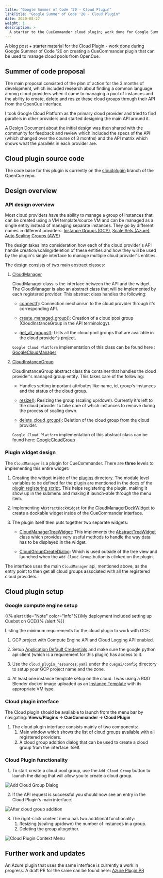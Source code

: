 ```yaml
---
title: "Google Summer of Code '20 - Cloud Plugin"
linkTitle: "Google Summer of Code '20 - Cloud Plugin"
date: 2020-08-27
weight: 1
description: >
  A starter to the CueCommander cloud plugin; work done for Google Summer of Code '20
---
```


A blog post + starter material for the Cloud Plugin - work done during Google Summer of Code '20 on creating a CueCommander
 plugin that can be used to manage cloud pools from OpenCue.
 
## Summer of code proposal

The main proposal consisted of the plan of action for the 3 months of development, which included research about 
finding a common language among cloud providers when it came to managing a pool of instances and the ability to create, delete 
and resize these cloud groups through their API from the OpenCue interface.

I took Google Cloud Platform as the primary cloud provider and tried to find parallels in other providers and 
started designing the main API around it. 

A [Design Document](https://docs.google.com/document/d/1cCPrZsM8fRbcluTppcuPFQ6_tfQo5rZE9W2m6Hms8pw/edit?usp=sharing) 
about the initial design was then shared with the community for feedback and review which included the specs of the API
 (which changed over the course of 3 months) and the API matrix which shows what the parallels in each provider are.

 
## Cloud plugin source code

The code base for this plugin is currently on the [cloudplugin](https://github.com/AcademySoftwareFoundation/OpenCue/tree/cloud-plugin) 
branch of the OpenCue repo.

## Design overview

### API design overview 

Most cloud providers have the ability to manage a group of instances that can be created using a VM template/source VM and can be
managed as a single entity instead of managing separate instances.
They go by different names in different providers: 
[Instance Groups (GCP)](https://cloud.google.com/compute/docs/instance-groups),
[Scale Sets (Azure)](https://azure.microsoft.com/en-us/services/virtual-machine-scale-sets),
[Auto Scaling Groups (AWS)](https://docs.aws.amazon.com/autoscaling/ec2/userguide/AutoScalingGroup.html)

The design takes into consideration how each of the cloud provider's API handle creation/scaling/deletion of these entities
and how they will be used by the plugin's single interface to manage multiple cloud provider's entities.

The design consists of two main abstract classes:
       
1. [CloudManager](https://github.com/AcademySoftwareFoundation/OpenCue/blob/d4a2eca93d271dacb13ca2aaba9b531642c1dc6b/pycue/opencue/cloud/api.py#L73)

    CloudManager class is the interface between the API and the widget. The CloudManager is also an abstract class
    that will be implemented by each registered provider. 
    This abstract class handles the following:
    
    * [connect()](https://github.com/AcademySoftwareFoundation/OpenCue/blob/d4a2eca93d271dacb13ca2aaba9b531642c1dc6b/pycue/opencue/cloud/api.py#L119):
    Connection mechanism to the cloud provider through it's corresponding API.
    
    * [create_managed_group()](https://github.com/AcademySoftwareFoundation/OpenCue/blob/d4a2eca93d271dacb13ca2aaba9b531642c1dc6b/pycue/opencue/cloud/api.py#L100):
    Creation of a cloud pool group (CloudInstanceGroup in the API terminology).
    
    * [get_all_groups()](https://github.com/AcademySoftwareFoundation/OpenCue/blob/d4a2eca93d271dacb13ca2aaba9b531642c1dc6b/pycue/opencue/cloud/api.py#L112): 
    Lists all the cloud pool groups that are available in the cloud provider's project.
    
    `Google Cloud Platform` implementation of this class can be found here : [GoogleCloudManager](https://github.com/AcademySoftwareFoundation/OpenCue/blob/d4a2eca93d271dacb13ca2aaba9b531642c1dc6b/pycue/opencue/cloud/gce_api.py#L115)

2. [CloudInstanceGroup](https://github.com/AcademySoftwareFoundation/OpenCue/blob/d4a2eca93d271dacb13ca2aaba9b531642c1dc6b/pycue/opencue/cloud/api.py#L18)

    CloudInstanceGroup abstract class the container that handles the cloud provider's managed group entity. 
    This takes care of the following:
    
    * Handles setting important attributes like name, id, group's instances and the status of the cloud group.
    
    * [resize()](https://github.com/AcademySoftwareFoundation/OpenCue/blob/d4a2eca93d271dacb13ca2aaba9b531642c1dc6b/pycue/opencue/cloud/api.py#L31): 
    Resizing the group (scaling up/down). Currently it's left to the cloud provider to take care of which instances to 
    remove during the process of scaling down.
    
    * [delete_cloud_group()](https://github.com/AcademySoftwareFoundation/OpenCue/blob/d4a2eca93d271dacb13ca2aaba9b531642c1dc6b/pycue/opencue/cloud/api.py#L58):
    Deletion of the cloud group from the cloud provider.
    
    `Google Cloud Platform` implementation of this abstract class can be found here: [GoogleCloudGroup](https://github.com/AcademySoftwareFoundation/OpenCue/blob/d4a2eca93d271dacb13ca2aaba9b531642c1dc6b/pycue/opencue/cloud/gce_api.py#L22)
 
### Plugin widget design

The `CloudManager` is a plugin for CueCommander. There are **three** levels to implementing this entire widget:

1. Creating the widget inside of the [plugins](https://github.com/AcademySoftwareFoundation/OpenCue/tree/526efee2fbf8c442a8e9d631e1806854463c4301/cuegui/cuegui/plugins) directory. 
The module level variables to be defined for the plugin are mentioned in the docs of the [plugin registering script](https://github.com/AcademySoftwareFoundation/OpenCue/blob/526efee2fbf8c442a8e9d631e1806854463c4301/cuegui/cuegui/Plugins.py). 
This helps registering the plugin, making it show up in the submenu and making it launch-able through the menu item.

2. Implementing `AbstractDockWidget` for the [CloudManagerDockWidget](https://github.com/AcademySoftwareFoundation/OpenCue/blob/d4a2eca93d271dacb13ca2aaba9b531642c1dc6b/cuegui/cuegui/plugins/CloudManagerPlugin.py#L31) to create a dockable widget inside of the CueCommander interface. 

3. The plugin itself then puts together two separate widgets:

    * [CloudManagerTreeWidget](https://github.com/AcademySoftwareFoundation/OpenCue/blob/d4a2eca93d271dacb13ca2aaba9b531642c1dc6b/cuegui/cuegui/CloudManagerWidget.py#L63): 
    This implements the [AbstractTreeWidget](https://github.com/AcademySoftwareFoundation/OpenCue/blob/526efee2fbf8c442a8e9d631e1806854463c4301/cuegui/cuegui/AbstractTreeWidget.py) class which provides very useful methods to handle the way data has 
    to be displayed in the widget.
    
    * [CloudGroupCreateDialog](https://github.com/AcademySoftwareFoundation/OpenCue/blob/d4a2eca93d271dacb13ca2aaba9b531642c1dc6b/cuegui/cuegui/CloudGroupDialog.py#L28):
    Which is used outside of the tree view and launched when the `Add Cloud Group` button is clicked on the plugin.
    
     
The interface uses the main `CloudManager` api, mentioned above, as the entry point to then get all cloud groups
associated with all the registered cloud providers.


## Cloud plugin setup

### Google compute engine setup

{{% alert title="Note" color="info"%}}My deployment included setting up Cuebot on GCE{{% /alert %}}

Listing the minimum requirements for the cloud plugin to work with GCE:

1. GCP project with Compute Engine API and Cloud Logging API enabled.

2. Setup [Application Default Credentials](https://cloud.google.com/docs/authentication/production) and make sure the google python api client (which is a requirement for this plugin)
 has access to it.

3. Use the `cloud_plugin_resources.yaml` under the `cuegui/config` directory to setup your GCP project name and
the zone.

4. At least one instance template setup on the cloud: I was using a RQD Blender docker image uploaded as an
[Instance Template](https://cloud.google.com/compute/docs/instance-templates) with its appropriate VM type.


### Cloud plugin interface

The Cloud plugin should be available to launch from the menu bar by navigating: 
**Views/Plugins -> CueCommander -> Cloud Plugin**

1. The cloud plugin interface consists mainly of two components:
    1. Main window which shows the list of cloud groups available with all registered providers.
    2. A cloud group addition dialog that can be used to create a cloud group from the interface itself.
    
### Cloud Plugin functionality
 
1. To start create a cloud pool group, use the `Add Cloud Group` button to launch the 
dialog that will allow you to create a cloud group.

![Add Cloud Group Dialog](/blog/images/AddCloudGroupDialog.png)

2. If the API request is successful you should now see an entry in the Cloud Plugin's main interface.

![After cloud group addition](/blog/images/MainInterfacePostAddition.png)

3. The right-click content menu has two additional functionality: 
    1. Resizing (scaling up/down) the number of instances in a group.
    2. Deleting the group altogether.

![Cloud Plugin Context Menu](/blog/images/CloudPluginContextMenu.png)


## Further work and updates

An Azure plugin that uses the same interface is currently a work in progress. 
A draft PR for the same can be found here: [Azure Plugin PR](https://github.com/AcademySoftwareFoundation/OpenCue/pull/771)
